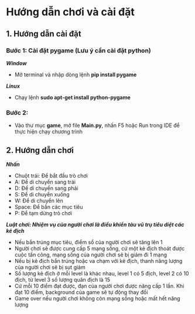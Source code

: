 # Hướng dẫn chơi và cài đặt
## 1. Hướng dẫn cài đặt
### Bước 1: Cài đặt pygame (Lưu ý cần cài đặt python)
_**Window**_
*  Mở terminal và nhập dòng lệnh **pip install pygame**

_**Linux**_
* Chạy lệnh **sudo apt-get install python-pygame**

### Bước 2:
* Vào thư mục **game**, mở file **Main.py**, nhấn F5 hoặc Run trong IDE để thực hiện chạy chương trình

## 2. Hướng dẫn chơi
_**Nhấn**_
* Chuột trái: Để bắt đầu trò chơi
* A: Để di chuyển sang trái
* D: Để di chuyển sang phải
* S: Để di chuyển xuống
* W: Để di chuyển lên
* Space: Để bắn các mục tiêu
* P: Để tạm dừng trò chơi

_**Luật chơi: Nhiệm vụ của người chơi là điều khiển tàu vũ trụ tiêu diệt các kẻ địch**_
* Nếu bắn trúng mục tiêu, điểm sổ của người chơi sẽ tăng lên 1
* Người chơi sẽ được cung cấp 5 mạng sống, cứ một kẻ địch thoát được cuộc tấn công, mạng sống của người chơi sẽ bị giảm đi 1 mạng
* Nếu bị kẻ địch bắn trúng hoặc va chạm với kẻ địch, thanh năng lượng của người chơi sẽ bị sụt giảm
* Số lượng kẻ địch ở mỗi level là khác nhau, level 1 có 5 địch, level 2 có 10 địch, từ level 3 số lượng quân địch là 15
* Cứ mỗi 10 điểm đạt được, đạn của người chơi được nâng cấp 1 lần. Khi đạt 10 điểm, background của game sẽ tự động thay đổi
* Game over nếu người chơi không còn mạng sống hoặc mất hết năng lượng
